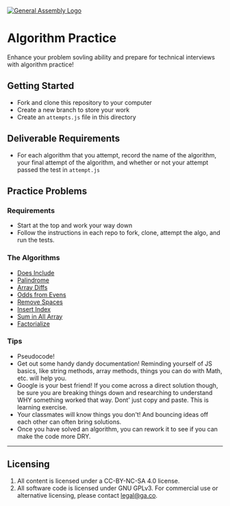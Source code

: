 [![General Assembly Logo](https://camo.githubusercontent.com/1a91b05b8f4d44b5bbfb83abac2b0996d8e26c92/687474703a2f2f692e696d6775722e636f6d2f6b6538555354712e706e67)](https://generalassemb.ly/education/web-development-immersive)

# Algorithm Practice

Enhance your problem sovling ability and prepare for technical interviews with algorithm practice!

## Getting Started
* Fork and clone this repository to your computer
* Create a new branch to store your work
* Create an `attempts.js` file in this directory

## Deliverable Requirements
* For each algorithm that you attempt, record the name of the algorithm, your final attempt of the algorithm, and whether or not your attempt passed the test in `attempt.js`


## Practice Problems

### Requirements
* Start at the top and work your way down
* Follow the instructions in each repo to fork, clone, attempt the algo, and run the tests.

### The Algorithms

* [Does Include](https://git.generalassemb.ly/sei-ec-remote/does-include)
* [Palindrome](https://git.generalassemb.ly/sei-ec-remote/palindrome)
* [Array Diffs](https://git.generalassemb.ly/sei-ec-remote/array-diffs)
* [Odds from Evens](https://git.generalassemb.ly/sei-ec-remote/odds-from-evens)
* [Remove Spaces](https://git.generalassemb.ly/sei-ec-remote/remove-spaces)
* [Insert Index](https://git.generalassemb.ly/sei-ec-remote/insert-index)
* [Sum in All Array](https://git.generalassemb.ly/sei-ec-remote/sum-all-in-array)
* [Factorialize](https://git.generalassemb.ly/sei-ec-remote/factorialize)


### Tips

* Pseudocode!
* Get out some handy dandy documentation! Reminding yourself of JS basics, like string methods, array methods, things you can do with Math, etc. will help you.
* Google is your best friend! If you come across a direct solution though, be sure you are breaking things down and researching to understand WHY something worked that way. Dont' just copy and paste. This is learning exercise.
* Your classmates will know things you don't! And bouncing ideas off each other can often bring solutions.
* Once you have solved an algorithm, you can rework it to see if you can make the code more DRY.

---

## Licensing
1. All content is licensed under a CC-BY-NC-SA 4.0 license.
2. All software code is licensed under GNU GPLv3. For commercial use or alternative licensing, please contact legal@ga.co.
